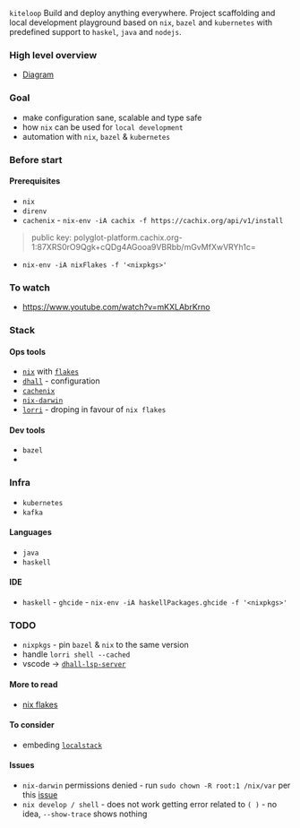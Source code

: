 `kiteloop`
Build and deploy anything everywhere. Project scaffolding and local development playground based on `nix`, `bazel` and `kubernetes` with predefined support to `haskel`, `java` and `nodejs`. 

### High level overview
* [Diagram](https://coggle.it/diagram/Xw660iV2w184ISI9/t/immutable-polyglot-platform/8f73a2a7499f44a188cece11044544f6c4cc52a52e9ce5e837203f440507b8fd)

### Goal
* make configuration sane, scalable and type safe
* how `nix` can be used for `local development`
* automation with `nix`, `bazel` & `kubernetes`

### Before start 
#### Prerequisites
* `nix`
* `direnv`
* `cachenix` - `nix-env -iA cachix -f https://cachix.org/api/v1/install`
> public key: polyglot-platform.cachix.org-1:87XRS0rO9Qgk+cQDg4AGooa9VBRbb/mGvMfXwVRYh1c=
* `nix-env -iA nixFlakes -f '<nixpkgs>'`

### To watch
* https://www.youtube.com/watch?v=mKXLAbrKrno

### Stack

#### Ops tools
* [`nix`](https://github.com/NixOS/nixpkgs) with [`flakes`](https://www.tweag.io/blog/2020-05-25-flakes/)
* [`dhall`](https://github.com/dhall-lang/dhall-lang) - configuration
* [`cachenix`](https://cachix.org/)
* [`nix-darwin`](https://github.com/LnL7/nix-darwin)
* [`lorri`](https://github.com/target/lorri) - droping in favour of `nix flakes`

#### Dev tools
* `bazel`
*

### Infra
* `kubernetes`
* `kafka`

#### Languages
* `java`
* `haskell`

#### IDE
* `haskell` - `ghcide` - `nix-env -iA haskellPackages.ghcide -f '<nixpkgs>'`

### TODO
* `nixpkgs` - pin `bazel` & `nix` to the same version
* handle `lorri shell --cached`
* vscode -> [`dhall-lsp-server`](https://github.com/dhall-lang/dhall-haskell/tree/master/dhall-lsp-server)

#### More to read
* [nix flakes](https://zimbatm.com/NixFlakes/)

#### To consider
* embeding [`localstack`](https://github.com/localstack/localstack)

#### Issues
* `nix-darwin` permissions denied - run `sudo chown -R root:1 /nix/var` per this [issue](https://github.com/LnL7/nix-darwin/issues/188)
* `nix develop / shell` - does not work getting error related to `( )` - no idea, `--show-trace` shows nothing